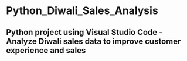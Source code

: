 # Python_Diwali_Sales_Analysis
## Python project using Visual Studio Code - Analyze Diwali sales data to improve customer experience and sales
